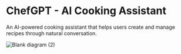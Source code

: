 # ChefGPT - AI Cooking Assistant

An AI-powered cooking assistant that helps users create and manage recipes through natural conversation.

![Blank diagram (2)](https://github.com/user-attachments/assets/6a8b1771-2d56-4dd0-bfcd-ca8047fda3e6)


